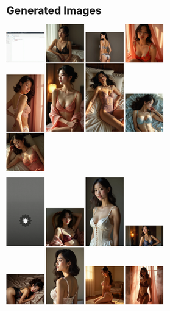 # Generated Images



<img src="2025_08_03_01.webp" width="100"/> <img src="2025_08_03_02.webp" width="100"/> <img src="2025_08_03_03.webp" width="100"/> <img src="2025_08_03_04.webp" width="100"/> <img src="2025_08_03_05.webp" width="100"/> <img src="2025_08_03_06.webp" width="100"/> <img src="2025_08_03_07.webp" width="100"/> <img src="2025_08_03_08.webp" width="100"/> <img src="2025_08_03_09.webp" width="100"/>

<img src="2025_08_03_10.webp" width="100"/> <img src="2025_08_03_11.webp" width="100"/> <img src="2025_08_03_12.webp" width="100"/> <img src="2025_08_03_13.webp" width="100"/> <img src="2025_08_03_14.webp" width="100"/> <img src="2025_08_03_15.webp" width="100"/> <img src="2025_08_03_16.webp" width="100"/> <img src="2025_08_03_17.webp" width="100"/>
